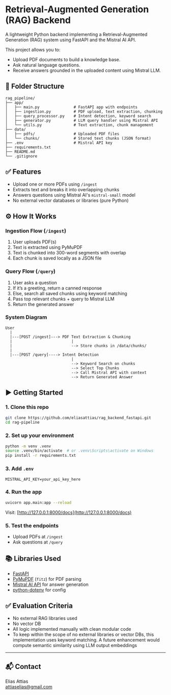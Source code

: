 # Retrieval-Augmented Generation (RAG) Backend

A lightweight Python backend implementing a Retrieval-Augmented Generation (RAG) system using FastAPI and the Mistral AI API.

This project allows you to:
- Upload PDF documents to build a knowledge base.
- Ask natural language questions.
- Receive answers grounded in the uploaded content using Mistral LLM.

## 📂 Folder Structure
```
rag_pipeline/
├── app/
│   ├── main.py               # FastAPI app with endpoints
│   ├── ingestion.py          # PDF upload, text extraction, chunking
│   ├── query_processor.py    # Intent detection, keyword search
│   ├── generator.py          # LLM query handler using Mistral API
│   └── utils.py              # Text extraction, chunk management
├── data/
│   ├── pdfs/                 # Uploaded PDF files
│   └── chunks/               # Stored text chunks (JSON format)
├── .env                      # Mistral API key
├── requirements.txt
├── README.md
└── .gitignore
```

## ✅ Features
- Upload one or more PDFs using `/ingest`
- Extracts text and breaks it into overlapping chunks
- Answers questions using Mistral AI's `mistral-small` model
- No external vector databases or libraries (pure Python)

## ⚙️ How It Works

### Ingestion Flow (`/ingest`)
1. User uploads PDF(s)
2. Text is extracted using PyMuPDF
3. Text is chunked into 300-word segments with overlap
4. Each chunk is saved locally as a JSON file

### Query Flow (`/query`)
1. User asks a question
2. If it’s a greeting, return a canned response
3. Else, search all saved chunks using keyword matching
4. Pass top relevant chunks + query to Mistral LLM
5. Return the generated answer

### System Diagram
```
User
  |
  |---[POST /ingest]---> PDF Text Extraction & Chunking
  |                          |
  |                          --> Store chunks in /data/chunks/
  |
  |---[POST /query]----> Intent Detection
                             |
                             --> Keyword Search on chunks
                             --> Select Top Chunks
                             --> Call Mistral API with context
                             --> Return Generated Answer
```

## ▶️ Getting Started

### 1. Clone this repo
```bash
git clone https://github.com/eliasattias/rag_backend_fastapi.git
cd rag-pipeline
```

### 2. Set up your environment
```bash
python -m venv .venv
source .venv/bin/activate  # or .venv\Scripts\activate on Windows
pip install -r requirements.txt
```

### 3. Add `.env`
```
MISTRAL_API_KEY=your_api_key_here
```

### 4. Run the app
```bash
uvicorn app.main:app --reload
```
Visit: [http://127.0.0.1:8000/docs](http://127.0.0.1:8000/docs)

### 5. Test the endpoints
- Upload PDFs at `/ingest`
- Ask questions at `/query`

## 📚 Libraries Used
- [FastAPI](https://fastapi.tiangolo.com/)
- [PyMuPDF](https://pymupdf.readthedocs.io/en/latest/) (`fitz`) for PDF parsing
- [Mistral AI API](https://docs.mistral.ai) for answer generation
- [python-dotenv](https://pypi.org/project/python-dotenv/) for config

## ✅ Evaluation Criteria
- No external RAG libraries used
- No vector DB
- All logic implemented manually with clean modular code
- To keep within the scope of no external libraries or vector DBs, this implementation uses keyword matching. A future enhancement would compute semantic similarity using LLM output embeddings

---

## 📬 Contact
Elias Attias  
attiaselias@gmail.com